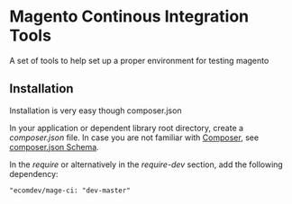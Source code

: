 Magento Continous Integration Tools
===================================

A set of tools to help set up 
a proper environment for testing magento

Installation
------------

Installation is very easy though composer.json

In your application or dependent library root directory, create a _composer.json_ file. 
In case you are not familiar with [Composer](http://getcomposer.org/), see [composer.json Schema](http://getcomposer.org/doc/04-schema.md).

In the _require_ or alternatively in the _require-dev_ section, add the following dependency:

    "ecomdev/mage-ci: "dev-master"

